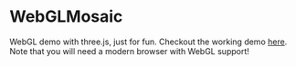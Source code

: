 WebGLMosaic
===========

WebGL demo with three.js, just for fun.
Checkout the working demo [here](https://rawgit.com/Gotusso/WebGLMosaic/master/index.html). Note that you will need a modern browser with WebGL support!
